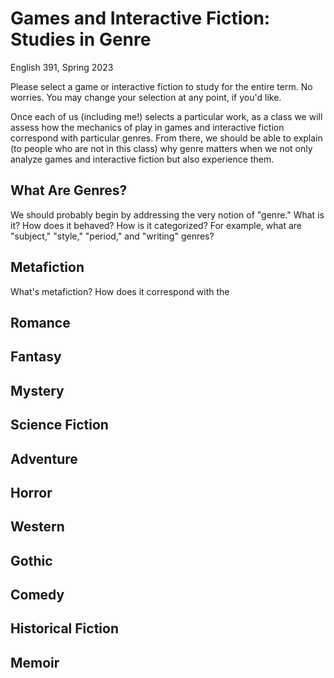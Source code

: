 # Games and Interactive Fiction: Studies in Genre
English 391, Spring 2023

Please select a game or interactive fiction to study for the entire term. No worries. You may change your selection at any point, if you'd like. 

Once each of us (including me!) selects a particular work, as a class we will assess how the mechanics of play in games and interactive fiction correspond with particular genres. From there, we should be able to explain (to people who are not in this class) why genre matters when we not only analyze games and interactive fiction but also experience them. 

## What Are Genres? 

We should probably begin by addressing the very notion of "genre." What is it? How does it behaved? How is it categorized? For example, what are "subject," "style," "period," and "writing" genres?

## Metafiction

What's metafiction? How does it correspond with the 

## Romance 

## Fantasy 

## Mystery 

## Science Fiction 

## Adventure 

## Horror 

## Western 

## Gothic 

## Comedy

## Historical Fiction 

## Memoir 
